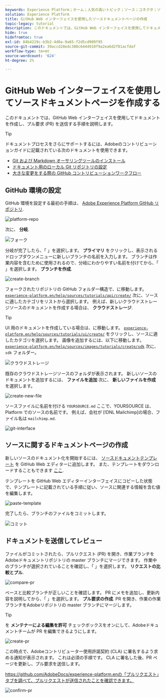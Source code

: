```yaml
---
keywords: Experience Platform；ホーム；人気の高いトピック；ソース；コネクタ；ソースコネクタ；ソース sdk;SDK;SDK
solution: Experience Platform
title: GitHub Web インターフェイスを使用したソースドキュメントページの作成
topic-legacy: tutorial
description: このドキュメントでは、GitHub Web インターフェイスを使用してドキュメントを作成し、プル要求 (PR) を送信する手順を説明します。
hide: true
hidefromtoc: true
exl-id: 84b4219c-b3b2-4d0a-9a65-f2d5cd989f95
source-git-commit: 39accd28edc388c6444910f9a2ea6d2f01acfdaf
workflow-type: tm+mt
source-wordcount: '624'
ht-degree: 2%

---
```


# GitHub Web インターフェイスを使用してソースドキュメントページを作成する

このドキュメントでは、GitHub Web インターフェイスを使用してドキュメントを作成し、プル要求 (PR) を送信する手順を説明します。

>[!TIP]
>
>ドキュメントプロセスをさらにサポートするには、Adobeのコントリビューションガイドに記載されている次のドキュメントを使用できます。 <ul><li>[Git および Markdown オーサリングツールのインストール](https://experienceleague.adobe.com/docs/contributor/contributor-guide/setup/install-tools.html?lang=en)</li><li>[ドキュメント用のローカル Git リポジトリの設定](https://experienceleague.adobe.com/docs/contributor/contributor-guide/setup/local-repo.html?lang=en)</li><li>[大きな変更をする際の GitHub コントリビューションワークフロー](https://experienceleague.adobe.com/docs/contributor/contributor-guide/setup/full-workflow.html?lang=en)</li></ul>

## GitHub 環境の設定

GitHub 環境を設定する最初の手順は、 [Adobe Experience Platform GitHub リポジトリ](https://github.com/AdobeDocs/experience-platform.en).

![platform-repo](../assets/platform-repo.png)

次に、 **分岐**.

![フォーク](../assets/fork.png)

分岐が完了したら、「 」を選択します。 **プライマリ** をクリックし、表示されるドロップダウンメニューに新しいブランチの名前を入力します。 ブランチは作業内容を含むために使用されるので、分岐にわかりやすい名前を付けてから、「 」を選択します。 **ブランチを作成**.

![create-branch](../assets/create-branch.png)

フォークされたリポジトリの GitHub フォルダー構造で、に移動します。 [`experience-platform.en/help/sources/tutorials/api/create/`](https://github.com/AdobeDocs/experience-platform.en/tree/main/help/sources/tutorials/api/create) 次に、ソースに適したカテゴリをリストから選択します。 例えば、新しいクラウドストレージソースのドキュメントを作成する場合は、 **クラウドストレージ**.

>[!TIP]
>
>UI 用のドキュメントを作成している場合は、に移動します。 [`experience-platform.en/help/sources/tutorials/ui/create/`](https://github.com/AdobeDocs/experience-platform.en/tree/main/help/sources/tutorials/ui/create) をクリックし、ソースに適したカテゴリを選択します。 画像を追加するには、以下に移動します。 [`experience-platform.en/help/sources/images/tutorials/create/sdk`](https://github.com/AdobeDocs/experience-platform.en/tree/main/help/sources/images/tutorials/create) 次に、 `sdk` フォルダー。

![クラウドストレージ](../assets/cloud-storage.png)

既存のクラウドストレージソースのフォルダが表示されます。 新しいソースのドキュメントを追加するには、 **ファイルを追加** 次に、 **新しいファイルを作成** を選択します。

![create-new-file](../assets/create-new-file.png)

ソースファイルに名前を付ける `YOURSOURCE.md` ここで、YOURSOURCE は、Platform でのソースの名前です。 例えば、会社が [!DNL Mailchimp]の場合、ファイル名は `mailchimp.md`.

![git-interface](../assets/git-interface.png)

## ソースに関するドキュメントページの作成

新しいソースのドキュメント化を開始するには、 [ソースドキュメントテンプレート](./template.md) を GitHub Web エディターに追加します。 また、テンプレートをダウンロードすることもできます [ここ](../assets/template.zip).

テンプレートを GitHub Web エディターインターフェイスにコピーした状態で、テンプレートに記載されている手順に従い、ソースに関連する情報を含む値を編集します。

![paste-template](../assets/paste-template.png)

完了したら、ブランチのファイルをコミットします。

![コミット](../assets/commit.png)

## ドキュメントを送信してレビュー

ファイルがコミットされたら、プルリクエスト (PR) を開き、作業ブランチをAdobeドキュメントリポジトリの master ブランチにマージできます。 作業中のブランチが選択されていることを確認し、「 」を選択します。 **リクエストの比較とプル**.

![compare-pr](../assets/compare-pr.png)

ベースと比較ブランチが正しいことを確認します。 PR にメモを追加し、更新内容を説明してから、「 」を選択します。 **プル要求の作成**. PR を開き、作業の作業ブランチをAdobeリポジトリの master ブランチにマージします。

>[!TIP]
>
>を **メンテナーによる編集を許可** チェックボックスをオンにして、Adobeドキュメントチームが PR を編集できるようにします。

![create-pr](../assets/create-pr.png)

この時点で、Adobeコントリビューター使用許諾契約 (CLA) に署名するよう求める通知が表示されます。 これは必須の手順です。 CLA に署名した後、PR ページを更新し、プル要求を送信します。

https://github.com/AdobeDocs/experience-platform.enの「プルリクエスト」タブを調べて、プルリクエストが送信されたことを確認できます。

![confirm-pr](../assets/confirm-pr.png)
